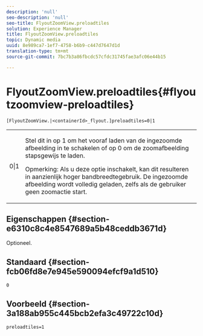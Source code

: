```yaml
---
description: 'null'
seo-description: 'null'
seo-title: FlyoutZoomView.preloadtiles
solution: Experience Manager
title: FlyoutZoomView.preloadtiles
topic: Dynamic media
uuid: 8e989ca7-1ef7-4758-b6b9-c447d7647d1d
translation-type: tm+mt
source-git-commit: 7bc7b3a86fbcdc57cfdc31745fae3afc06e44b15

---
```



# FlyoutZoomView.preloadtiles{#flyoutzoomview-preloadtiles}

`[FlyoutZoomView.|<containerId>_flyout.]preloadtiles=0|1`

<table id="table_8E44EC404A1A45C59EA1EF2766613930"> 
 <tbody> 
  <tr> 
   <td colname="col1"> <p> <span class="codeph"> 0|1 </span> </p> </td> 
   <td colname="col2"> <p> Stel dit in op <span class="codeph"> 1</span> om het vooraf laden van de ingezoomde afbeelding in te schakelen of op <span class="codeph"> 0</span> om de zoomafbeelding stapsgewijs te laden. </p> <p> <p>Opmerking:  Als u deze optie inschakelt, kan dit resulteren in aanzienlijk hoger bandbreedtegebruik. De ingezoomde afbeelding wordt volledig geladen, zelfs als de gebruiker geen zoomactie start. </p> </p> </td> 
  </tr> 
 </tbody> 
</table>

## Eigenschappen {#section-e6310c8c4e8547689a5b48ceddb3671d}

Optioneel.

## Standaard {#section-fcb06fd8e7e945e590094efcf9a1d510}

`0`

## Voorbeeld {#section-3a188ab955c445bcb2efa3c49722c10d}

`preloadtiles=1`
